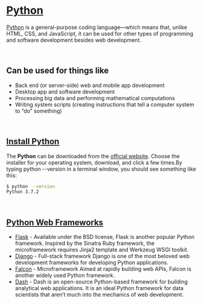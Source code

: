 # [Python](https://www.python.org/)

[Python](https://www.python.org/) is a general-purpose coding language—which means that, unlike HTML, CSS, and JavaScript, it can be used for other types of programming and software development besides web development.

<br />

## Can be used for things like

- Back end (or server-side) web and mobile app development
- Desktop app and software development
- Processing big data and performing mathematical computations
- Writing system scripts (creating instructions that tell a computer system to “do” something)

<br />

## [Install Python](/how-to/install-python)

The **Python** can be downloaded from the [official website](https://www.python.org/). Choose the installer for your operating system, download, and click a few times.By typing python --version in a terminal window, you should see something like this:

```bash
$ python --version
Python 3.7.2
```

<br />

## [Python Web Frameworks](https://hackr.io/blog/python-frameworks)

- [Flask](/what-is/flask) - Available under the BSD license, Flask is another popular Python framework. Inspired by the Sinatra Ruby framework, the microframework requires Jinja2 template and Werkzeug WSGI toolkit.
- [Django](https://www.djangoproject.com/) - Full-stack framework Django is one of the most beloved web development frameworks for developing Python applications.
- [Falcon](https://falconframework.org/) - Microframework Aimed at rapidly building web APIs, Falcon is another widely used Python framework.
- [Dash](https://plot.ly/dash/) - Dash is an open-source Python-based framework for building analytical web applications. It is an ideal Python framework for data scientists that aren’t much into the mechanics of web development.
